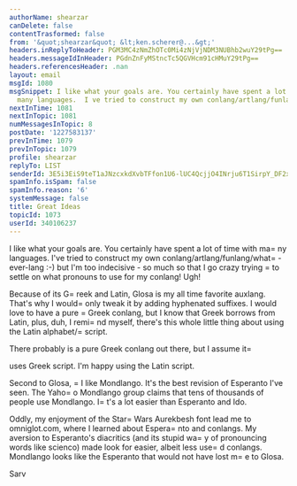 ```yaml
---
authorName: shearzar
canDelete: false
contentTrasformed: false
from: '&quot;shearzar&quot; &lt;ken.scherer@...&gt;'
headers.inReplyToHeader: PGM3MC4zNmZhOTc0Mi4zNjVjNDM3NUBhb2wuY29tPg==
headers.messageIdInHeader: PGdnZnFyMStncTc5QGVHcm91cHMuY29tPg==
headers.referencesHeader: .nan
layout: email
msgId: 1080
msgSnippet: I like what your goals are. You certainly have spent a lot of time with
  many languages.  I ve tried to construct my own conlang/artlang/funlang/what-ever-lang
nextInTime: 1081
nextInTopic: 1081
numMessagesInTopic: 8
postDate: '1227583137'
prevInTime: 1079
prevInTopic: 1079
profile: shearzar
replyTo: LIST
senderId: 3E5i3EiS9teT1aJNzcxkdXvbTFfon1U6-lUC4QcjjO4INrju6T1SirpY_DF2x6FJ6BYYBFAzZLLkQMMmjN4AWgPx0kscqKpJYRsA
spamInfo.isSpam: false
spamInfo.reason: '6'
systemMessage: false
title: Great Ideas
topicId: 1073
userId: 340106237
---
```


I like what your goals are. You certainly have spent a lot of time 
with ma=
ny languages.  I've tried to construct my own 
conlang/artlang/funlang/what=
-ever-lang :-) but I'm too indecisive - 
so much so that I go crazy trying =
to settle on what pronouns to use 
for my conlang!  Ugh! 

Because of its G=
reek and Latin, Glosa is my all time favorite 
auxlang.  That's why I would=
 only tweak it by adding hyphenated 
suffixes. I would love to have a pure =
Greek conlang, but I know that 
Greek borrows from Latin, plus, duh, I remi=
nd myself, there's this 
whole little thing about using the Latin alphabet/=
script. 

There probably is a pure Greek conlang out there, but I assume it=
 
uses Greek script. I'm happy using the Latin script.  

Second to Glosa, =
I like Mondlango. It's the best revision of 
Esperanto I've seen.  The Yaho=
o Mondlango group claims that tens of 
thousands of people use Mondlango. I=
t's a lot easier than Esperanto 
and Ido. 

Oddly, my enjoyment of the Star=
 Wars Aurekbesh font lead me to 
omniglot.com, where I learned about Espera=
nto and conlangs. My 
aversion to Esperanto's diacritics (and its stupid wa=
y of pronouncing 
words like scienco) made look for easier, albeit less use=
d conlangs.  
Mondlango looks like the Esperanto that would not have lost m=
e to 
Glosa.   

Sarv


